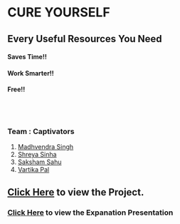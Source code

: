 # CURE YOURSELF
## Every Useful Resources You Need




#### Saves Time!!


#### Work Smarter!!


#### Free!!

<br>
<br>


### Team : <strong>Captivators</strong>

1. [Madhvendra Singh](https://github.com/)<br>
2. [Shreya Sinha](https://github.com/)<br>
3. [Saksham Sahu](https://github.com/)<br>
4. [Vartika Pal](https://github.com/)<br>

## [Click Here](https://) to view the Project.

### [Click Here](https://) to view the Expanation Presentation
